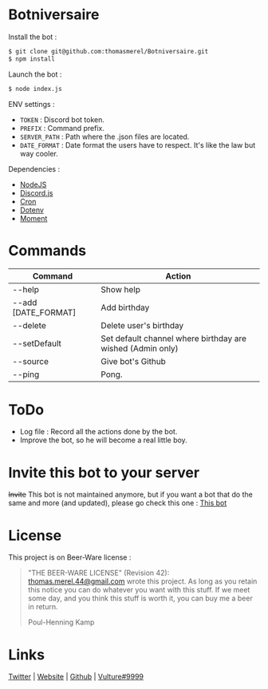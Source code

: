 # Botniversaire

Install the bot :
```sh
$ git clone git@github.com:thomasmerel/Botniversaire.git
$ npm install
```

Launch the bot :
```sh
$ node index.js
```


ENV settings :
- `TOKEN` : Discord bot token.
- `PREFIX` : Command prefix.
- `SERVER_PATH` : Path where the .json files are located.
- `DATE_FORMAT` : Date format the users have to respect. It's like the law but way cooler.

Dependencies :
- [NodeJS](https://nodejs.org/en/)
- [Discord.js](https://www.npmjs.com/package/discord)
- [Cron](https://www.npmjs.com/package/cron)
- [Dotenv](https://www.npmjs.com/package/dotenv)
- [Moment](https://www.npmjs.com/package/moment)

# Commands
| Command | Action |
| ------ | ------ |
| --help | Show help |
| --add [DATE_FORMAT] | Add birthday |
| --delete | Delete user's birthday |
| --setDefault | Set default channel where birthday are wished (Admin only) |
| --source | Give bot's Github |
| --ping | Pong. |

# ToDo

- Log file : Record all the actions done by the bot.
- Improve the bot, so he will become a real little boy.

# Invite this bot to your server

~~Invite~~
This bot is not maintained anymore, but if you want a bot that do the same and more (and updated), please go check this one : [This bot](https://github.com/thomasmerel/ScordBot)

# License

This project is on Beer-Ware license :

>  "THE BEER-WARE LICENSE" (Revision 42):
>  <thomas.merel.44@gmail.com> wrote this project.  As long as you retain this
>  notice you can do whatever you want with this stuff. If we meet some day,
>  and you think this stuff is worth it, you can buy me a beer in return.
>
>  Poul-Henning Kamp

# Links

[Twitter](https://twitter.com/Vulture___) | [Website](https://thomas-merel.fr) | [Github](https://github.com/thomasmerel) | [Vulture#9999](https://discordapp.com/)